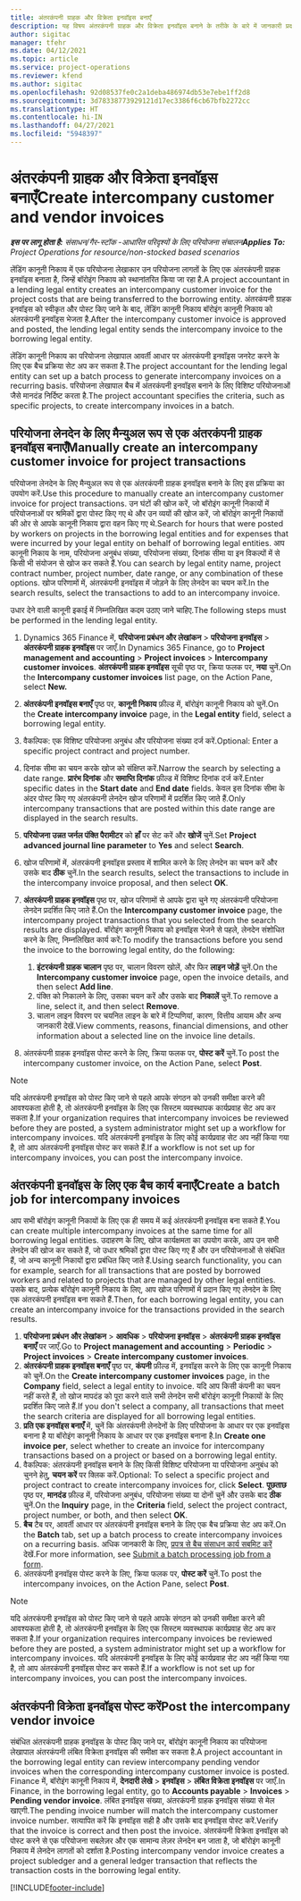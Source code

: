 ```yaml
---
title: अंतरकंपनी ग्राहक और विक्रेता इनवॉइस बनाएँ
description: यह विषय अंतरकंपनी ग्राहक और विक्रेता इनवॉइस बनाने के तरीके के बारे में जानकारी प्रदान करता है.
author: sigitac
manager: tfehr
ms.date: 04/12/2021
ms.topic: article
ms.service: project-operations
ms.reviewer: kfend
ms.author: sigitac
ms.openlocfilehash: 92d08537fe0c2a1deba486974db53e7ebe1ff2d8
ms.sourcegitcommit: 3d78338773929121d17ec3386f6cb67bfb2272cc
ms.translationtype: HT
ms.contentlocale: hi-IN
ms.lasthandoff: 04/27/2021
ms.locfileid: "5948397"
---
```

# <a name="create-intercompany-customer-and-vendor-invoices"></a><span data-ttu-id="9ca62-103">अंतरकंपनी ग्राहक और विक्रेता इनवॉइस बनाएँ</span><span class="sxs-lookup"><span data-stu-id="9ca62-103">Create intercompany customer and vendor invoices</span></span>

<span data-ttu-id="9ca62-104">_**इस पर लागू होता है:** संसाधन/गैर-स्टॉक -आधारित परिदृश्यों के लिए परियोजना संचालन_</span><span class="sxs-lookup"><span data-stu-id="9ca62-104">_**Applies To:** Project Operations for resource/non-stocked based scenarios_</span></span>

<span data-ttu-id="9ca62-105">लेंडिंग कानूनी निकाय में एक परियोजना लेखाकार उन परियोजना लागतों के लिए एक अंतरकंपनी ग्राहक इनवॉइस बनाता है, जिन्हें बॉरोइंग निकाय को स्थानांतरित किया जा रहा है.</span><span class="sxs-lookup"><span data-stu-id="9ca62-105">A project accountant in a lending legal entity creates an intercompany customer invoice for the project costs that are being transferred to the borrowing entity.</span></span> <span data-ttu-id="9ca62-106">अंतरकंपनी ग्राहक इनवॉइस को स्वीकृत और पोस्ट किए जाने के बाद, लेंडिंग कानूनी निकाय बॉरोइंग कानूनी निकाय को अंतरकंपनी इनवॉइस भेजता है.</span><span class="sxs-lookup"><span data-stu-id="9ca62-106">After the intercompany customer invoice is approved and posted, the lending legal entity sends the intercompany invoice to the borrowing legal entity.</span></span>

<span data-ttu-id="9ca62-107">लेंडिंग कानूनी निकाय का परियोजना लेखापाल आवर्ती आधार पर अंतरकंपनी इनवॉइस जनरेट करने के लिए एक बैच प्रक्रिया सेट अप कर सकता है.</span><span class="sxs-lookup"><span data-stu-id="9ca62-107">The project accountant for the lending legal entity can set up a batch process to generate intercompany invoices on a recurring basis.</span></span> <span data-ttu-id="9ca62-108">परियोजना लेखापाल बैच में अंतरकंपनी इनवॉइस बनाने के लिए विशिष्ट परियोजनाओं जैसे मानदंड निर्दिष्ट करता है.</span><span class="sxs-lookup"><span data-stu-id="9ca62-108">The project accountant specifies the criteria, such as specific projects, to create intercompany invoices in a batch.</span></span>

## <a name="manually-create-an-intercompany-customer-invoice-for-project-transactions"></a><span data-ttu-id="9ca62-109">परियोजना लेनदेन के लिए मैन्युअल रूप से एक अंतरकंपनी ग्राहक इनवॉइस बनाएँ</span><span class="sxs-lookup"><span data-stu-id="9ca62-109">Manually create an intercompany customer invoice for project transactions</span></span> 

<span data-ttu-id="9ca62-110">परियोजना लेनदेन के लिए मैन्युअल रूप से एक अंतरकंपनी ग्राहक इनवॉइस बनाने के लिए इस प्रक्रिया का उपयोग करें.</span><span class="sxs-lookup"><span data-stu-id="9ca62-110">Use this procedure to manually create an intercompany customer invoice for project transactions.</span></span> <span data-ttu-id="9ca62-111">उन घंटों की खोज करें, जो बॉरोइंग कानूनी निकायों में परियोजनाओं पर श्रमिकों द्वारा पोस्ट किए गए थे और उन व्ययों की खोज करें, जो बॉरोइंग कानूनी निकायों की ओर से आपके कानूनी निकाय द्वारा वहन किए गए थे.</span><span class="sxs-lookup"><span data-stu-id="9ca62-111">Search for hours that were posted by workers on projects in the borrowing legal entities and for expenses that were incurred by your legal entity on behalf of borrowing legal entities.</span></span> <span data-ttu-id="9ca62-112">आप कानूनी निकाय के नाम, परियोजना अनुबंध संख्या, परियोजना संख्या, दिनांक सीमा या इन विकल्पों में से किसी भी संयोजन से खोज कर सकते हैं.</span><span class="sxs-lookup"><span data-stu-id="9ca62-112">You can search by legal entity name, project contract number, project number, date range, or any combination of these options.</span></span> <span data-ttu-id="9ca62-113">खोज परिणामों में, अंतरकंपनी इनवॉइस में जोड़ने के लिए लेनदेन का चयन करें.</span><span class="sxs-lookup"><span data-stu-id="9ca62-113">In the search results, select the transactions to add to an intercompany invoice.</span></span> 

<span data-ttu-id="9ca62-114">उधार देने वाली कानूनी इकाई में निम्नलिखित कदम उठाए जाने चाहिए.</span><span class="sxs-lookup"><span data-stu-id="9ca62-114">The following steps must be performed in the lending legal entity.</span></span> 

1. <span data-ttu-id="9ca62-115">Dynamics 365 Finance में, **परियोजना प्रबंधन और लेखांकन** > **परियोजना इनवॉइस** > **अंतरकंपनी ग्राहक इनवॉइस** पर जाएँ.</span><span class="sxs-lookup"><span data-stu-id="9ca62-115">In Dynamics 365 Finance, go to **Project management and accounting** > **Project invoices** > **Intercompany customer invoices**.</span></span> <span data-ttu-id="9ca62-116">**अंतरकंपनी ग्राहक इनवॉइस** सूची पृष्ठ पर, क्रिया फलक पर, **नया** चुनें.</span><span class="sxs-lookup"><span data-stu-id="9ca62-116">On the **Intercompany customer invoices**  list page, on the Action Pane, select **New.**</span></span>
2. <span data-ttu-id="9ca62-117">**अंतरकंपनी इनवॉइस बनाएँ** पृष्ठ पर, **कानूनी निकाय** फ़ील्ड में, बॉरोइंग कानूनी निकाय को चुनें.</span><span class="sxs-lookup"><span data-stu-id="9ca62-117">On the **Create intercompany invoice** page, in the **Legal entity** field, select a borrowing legal entity.</span></span>
3. <span data-ttu-id="9ca62-118">वैकल्पिक: एक विशिष्ट परियोजना अनुबंध और परियोजना संख्या दर्ज करें.</span><span class="sxs-lookup"><span data-stu-id="9ca62-118">Optional: Enter a specific project contract and project number.</span></span>
4. <span data-ttu-id="9ca62-119">दिनांक सीमा का चयन करके खोज को संक्षिप्त करें.</span><span class="sxs-lookup"><span data-stu-id="9ca62-119">Narrow the search by selecting a date range.</span></span> <span data-ttu-id="9ca62-120">**प्रारंभ दिनांक** और **समाप्ति दिनांक** फ़ील्ड में विशिष्ट दिनांक दर्ज करें.</span><span class="sxs-lookup"><span data-stu-id="9ca62-120">Enter specific dates in the **Start date** and **End date** fields.</span></span> <span data-ttu-id="9ca62-121">केवल इस दिनांक सीमा के अंदर पोस्ट किए गए अंतरकंपनी लेनदेन खोज परिणामों में प्रदर्शित किए जाते हैं.</span><span class="sxs-lookup"><span data-stu-id="9ca62-121">Only intercompany transactions that are posted within this date range are displayed in the search results.</span></span>
5. <span data-ttu-id="9ca62-122">**परियोजना उन्नत जर्नल पंक्ति पैरामीटर** को **हाँ** पर सेट करें और **खोजें** चुनें.</span><span class="sxs-lookup"><span data-stu-id="9ca62-122">Set **Project advanced journal line parameter** to **Yes** and select **Search**.</span></span>
6. <span data-ttu-id="9ca62-123">खोज परिणामों में, अंतरकंपनी इनवॉइस प्रस्ताव में शामिल करने के लिए लेनदेन का चयन करें और उसके बाद **ठीक** चुनें.</span><span class="sxs-lookup"><span data-stu-id="9ca62-123">In the search results, select the transactions to include in the intercompany invoice proposal, and then select **OK**.</span></span>
7. <span data-ttu-id="9ca62-124">**अंतरकंपनी ग्राहक इनवॉइस** पृष्ठ पर, खोज परिणामों से आपके द्वारा चुने गए अंतरकंपनी परियोजना लेनदेन प्रदर्शित किए जाते हैं.</span><span class="sxs-lookup"><span data-stu-id="9ca62-124">On the **Intercompany customer invoice** page, the intercompany project transactions that you selected from the search results are displayed.</span></span> <span data-ttu-id="9ca62-125">बॉरोइंग कानूनी निकाय को इनवॉइस भेजने से पहले, लेनदेन संशोधित करने के लिए, निम्नलिखित कार्य करें:</span><span class="sxs-lookup"><span data-stu-id="9ca62-125">To modify the transactions before you send the invoice to the borrowing legal entity, do the following:</span></span>
  
    1. <span data-ttu-id="9ca62-126">**इंटरकंपनी ग्राहक चालान** पृष्ठ पर, चालान विवरण खोलें, और फिर **लाइन जोड़ें** चुनें.</span><span class="sxs-lookup"><span data-stu-id="9ca62-126">On the **Intercompany customer invoice** page, open the invoice details, and then select **Add line**.</span></span>
    2. <span data-ttu-id="9ca62-127">पंक्ति को निकालने के लिए, उसका चयन करें और उसके बाद **निकालें** चुनें.</span><span class="sxs-lookup"><span data-stu-id="9ca62-127">To remove a line, select it, and then select **Remove**.</span></span>
    3. <span data-ttu-id="9ca62-128">चालान लाइन विवरण पर चयनित लाइन के बारे में टिप्पणियां, कारण, वित्तीय आयाम और अन्य जानकारी देखें.</span><span class="sxs-lookup"><span data-stu-id="9ca62-128">View comments, reasons, financial dimensions, and other information about a selected line on the invoice line details.</span></span>
    
8. <span data-ttu-id="9ca62-129">अंतरकंपनी ग्राहक इनवॉइस पोस्ट करने के लिए, क्रिया फलक पर, **पोस्ट करें** चुनें.</span><span class="sxs-lookup"><span data-stu-id="9ca62-129">To post the intercompany customer invoice, on the Action Pane, select **Post**.</span></span>

> [!NOTE]
> <span data-ttu-id="9ca62-130">यदि अंतरकंपनी इनवॉइस को पोस्ट किए जाने से पहले आपके संगठन को उनकी समीक्षा करने की आवश्यकता होती है, तो अंतरकंपनी इनवॉइस के लिए एक सिस्टम व्यवस्थापक कार्यप्रवाह सेट अप कर सकता है.</span><span class="sxs-lookup"><span data-stu-id="9ca62-130">If your organization requires that intercompany invoices be reviewed before they are posted, a system administrator might set up a workflow for intercompany invoices.</span></span> <span data-ttu-id="9ca62-131">यदि अंतरकंपनी इनवॉइस के लिए कोई कार्यप्रवाह सेट अप नहीं किया गया है, तो आप अंतरकंपनी इनवॉइस पोस्ट कर सकते हैं.</span><span class="sxs-lookup"><span data-stu-id="9ca62-131">If a workflow is not set up for intercompany invoices, you can post the intercompany invoice.</span></span>

## <a name="create-a-batch-job-for-intercompany-invoices"></a><span data-ttu-id="9ca62-132">अंतरकंपनी इनवॉइस के लिए एक बैच कार्य बनाएँ</span><span class="sxs-lookup"><span data-stu-id="9ca62-132">Create a batch job for intercompany invoices</span></span>

<span data-ttu-id="9ca62-133">आप सभी बॉरोइंग कानूनी निकायों के लिए एक ही समय में कई अंतरकंपनी इनवॉइस बना सकते हैं.</span><span class="sxs-lookup"><span data-stu-id="9ca62-133">You can create multiple intercompany invoices at the same time for all borrowing legal entities.</span></span> <span data-ttu-id="9ca62-134">उदाहरण के लिए, खोज कार्यक्षमता का उपयोग करके, आप उन सभी लेनदेन की खोज कर सकते हैं, जो उधार श्रमिकों द्वारा पोस्ट किए गए हैं और उन परियोजनाओं से संबंधित हैं, जो अन्य कानूनी निकायों द्वारा प्रबंधित किए जाते हैं.</span><span class="sxs-lookup"><span data-stu-id="9ca62-134">Using search functionality, you can for example, search for all transactions that are posted by borrowed workers and related to projects that are managed by other legal entities.</span></span> <span data-ttu-id="9ca62-135">उसके बाद, प्रत्येक बॉरोइंग कानूनी निकाय के लिए, आप खोज परिणामों में प्रदान किए गए लेनदेन के लिए एक अंतरकंपनी इनवॉइस बना सकते हैं.</span><span class="sxs-lookup"><span data-stu-id="9ca62-135">Then, for each borrowing legal entity, you can create an intercompany invoice for the transactions provided in the search results.</span></span>

1. <span data-ttu-id="9ca62-136">**परियोजना प्रबंधन और लेखांकन** > **आवधिक** > **परियोजना इनवॉइस** > **अंतरकंपनी ग्राहक इनवॉइस बनाएँ** पर जाएँ.</span><span class="sxs-lookup"><span data-stu-id="9ca62-136">Go to **Project management and accounting** > **Periodic** > **Project invoices** > **Create intercompany customer invoices**.</span></span>
2. <span data-ttu-id="9ca62-137">**अंतरकंपनी ग्राहक इनवॉइस बनाएँ** पृष्ठ पर, **कंपनी** फ़ील्ड में, इनवॉइस करने के लिए एक कानूनी निकाय को चुनें.</span><span class="sxs-lookup"><span data-stu-id="9ca62-137">On the **Create intercompany customer invoices** page, in the **Company**  field, select a legal entity to invoice.</span></span> <span data-ttu-id="9ca62-138">यदि आप किसी कंपनी का चयन नहीं करते हैं, तो खोज मापदंड को पूरा करने वाले सभी लेनदेन सभी बॉरोइंग कानूनी निकायों के लिए प्रदर्शित किए जाते हैं.</span><span class="sxs-lookup"><span data-stu-id="9ca62-138">If you don't select a company, all transactions that meet the search criteria are displayed for all borrowing legal entities.</span></span>
3. <span data-ttu-id="9ca62-139">**प्रति एक इनवॉइस बनाएँ** में, चुनें कि अंतरकंपनी लेनदेनों के लिए परियोजना के आधार पर एक इनवॉइस बनाना है या बॉरोइंग कानूनी निकाय के आधार पर एक इनवॉइस बनाना है.</span><span class="sxs-lookup"><span data-stu-id="9ca62-139">In **Create one invoice per**, select whether to create an invoice for intercompany transactions based on a project or based on a borrowing legal entity.</span></span>
4. <span data-ttu-id="9ca62-140">वैकल्पिक: अंतरकंपनी इनवॉइस बनाने के लिए किसी विशिष्ट परियोजना या परियोजना अनुबंध को चुनने हेतु, **चयन करें** पर क्लिक करें.</span><span class="sxs-lookup"><span data-stu-id="9ca62-140">Optional: To select a specific project and project contract to create intercompany invoices for, click **Select**.</span></span> <span data-ttu-id="9ca62-141">**पूछताछ** पृष्ठ पर, **मानदंड** फ़ील्ड में, परियोजना अनुबंध, परियोजना संख्या या दोनों चुनें और उसके बाद **ठीक** चुनें.</span><span class="sxs-lookup"><span data-stu-id="9ca62-141">On the **Inquiry** page, in the **Criteria** field, select the project contract, project number, or both, and then select **OK**.</span></span>
5. <span data-ttu-id="9ca62-142">**बैच** टैब पर, आवर्ती आधार पर अंतरकंपनी इनवॉइस बनाने के लिए एक बैच प्रक्रिया सेट अप करें.</span><span class="sxs-lookup"><span data-stu-id="9ca62-142">On the **Batch** tab, set up a batch process to create intercompany invoices on a recurring basis.</span></span> <span data-ttu-id="9ca62-143">अधिक जानकारी के लिए, [प्रपत्र से बैच संसाधन कार्य सबमिट करें](/dynamicsax-2012/appuser-itpro/submit-a-batch-processing-job-from-a-form) देखें.</span><span class="sxs-lookup"><span data-stu-id="9ca62-143">For more information, see [Submit a batch processing job from a form](/dynamicsax-2012/appuser-itpro/submit-a-batch-processing-job-from-a-form).</span></span>
6. <span data-ttu-id="9ca62-144">अंतरकंपनी इनवॉइस पोस्ट करने के लिए, क्रिया फलक पर, **पोस्ट करें** चुनें.</span><span class="sxs-lookup"><span data-stu-id="9ca62-144">To post the intercompany invoices, on the Action Pane, select **Post**.</span></span>

> [!NOTE]
> <span data-ttu-id="9ca62-145">यदि अंतरकंपनी इनवॉइस को पोस्ट किए जाने से पहले आपके संगठन को उनकी समीक्षा करने की आवश्यकता होती है, तो अंतरकंपनी इनवॉइस के लिए एक सिस्टम व्यवस्थापक कार्यप्रवाह सेट अप कर सकता है.</span><span class="sxs-lookup"><span data-stu-id="9ca62-145">If your organization requires intercompany invoices be reviewed before they are posted, a system administrator might set up a workflow for intercompany invoices.</span></span> <span data-ttu-id="9ca62-146">यदि अंतरकंपनी इनवॉइस के लिए कोई कार्यप्रवाह सेट अप नहीं किया गया है, तो आप अंतरकंपनी इनवॉइस पोस्ट कर सकते हैं.</span><span class="sxs-lookup"><span data-stu-id="9ca62-146">If a workflow is not set up for intercompany invoices, you can post the intercompany invoices.</span></span>

## <a name="post-the-intercompany-vendor-invoice"></a><span data-ttu-id="9ca62-147">अंतरकंपनी विक्रेता इनवॉइस पोस्ट करें</span><span class="sxs-lookup"><span data-stu-id="9ca62-147">Post the intercompany vendor invoice</span></span>

<span data-ttu-id="9ca62-148">संबंधित अंतरकंपनी ग्राहक इनवॉइस के पोस्ट किए जाने पर, बॉरोइंग कानूनी निकाय का परियोजना लेखापाल अंतरकंपनी लंबित विक्रेता इनवॉइस की समीक्षा कर सकता है.</span><span class="sxs-lookup"><span data-stu-id="9ca62-148">A project accountant in the borrowing legal entity can review intercompany pending vendor invoices when the corresponding intercompany customer invoice is posted.</span></span> <span data-ttu-id="9ca62-149">Finance में, बॉरोइंग कानूनी निकाय में, **देनदारी लेखे** > **इनवॉइस** > **लंबित विक्रेता इनवॉइस** पर जाएँ.</span><span class="sxs-lookup"><span data-stu-id="9ca62-149">In Finance, in the borrowing legal entity, go to **Accounts payable** > **Invoices** > **Pending vendor invoice**.</span></span> <span data-ttu-id="9ca62-150">लंबित इनवॉइस संख्या, अंतरकंपनी ग्राहक इनवॉइस संख्या से मेल खाएगी.</span><span class="sxs-lookup"><span data-stu-id="9ca62-150">The pending invoice number will match the intercompany customer invoice number.</span></span> <span data-ttu-id="9ca62-151">सत्यापित करें कि इनवॉइस सही है और उसके बाद इनवॉइस पोस्ट करें.</span><span class="sxs-lookup"><span data-stu-id="9ca62-151">Verify that the invoice is correct and then post the invoice.</span></span> <span data-ttu-id="9ca62-152">अंतरकंपनी विक्रेता इनवॉइस को पोस्ट करने से एक परियोजना सबलेज़र और एक सामान्य लेज़र लेनदेन बन जाता है, जो बॉरोइंग कानूनी निकाय में लेनदेन लागतों को दर्शाता है.</span><span class="sxs-lookup"><span data-stu-id="9ca62-152">Posting intercompany vendor invoice creates a project subledger and a general ledger transaction that reflects the transaction costs in the borrowing legal entity.</span></span>


[!INCLUDE[footer-include](../includes/footer-banner.md)]
